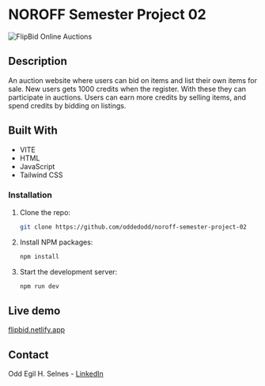 # NOROFF Semester Project 02

![FlipBid Online Auctions](https://flipbid.netlify.app/flipbid-preview.png)

## Description

An auction  website where users can bid on items and list their own items for sale. New users gets 1000 credits when the register. With these they can participate in auctions. Users can earn more credits by selling items, and spend credits by bidding on listings.


## Built With

- VITE
- HTML
- JavaScript
- Tailwind CSS

### Installation

1. Clone the repo:
   ```bash
   git clone https://github.com/oddedodd/noroff-semester-project-02
   ```
2. Install NPM packages:
   ```bash
   npm install
   ```
3. Start the development server:
   ```bash
   npm run dev
   ```

## Live demo
[flipbid.netlify.app](https://flipbid.netlify.app/)


## Contact

Odd Egil H. Selnes - [LinkedIn](https://www.linkedin.com/in/oddegilhselnes/)

